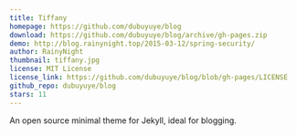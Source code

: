 ```yaml
---
title: Tiffany
homepage: https://github.com/dubuyuye/blog
download: https://github.com/dubuyuye/blog/archive/gh-pages.zip
demo: http://blog.rainynight.top/2015-03-12/spring-security/
author: RainyNight
thumbnail: tiffany.jpg
license: MIT License
license_link: https://github.com/dubuyuye/blog/blob/gh-pages/LICENSE
github_repo: dubuyuye/blog
stars: 11
---
```


An open source minimal theme for Jekyll, ideal for blogging.
